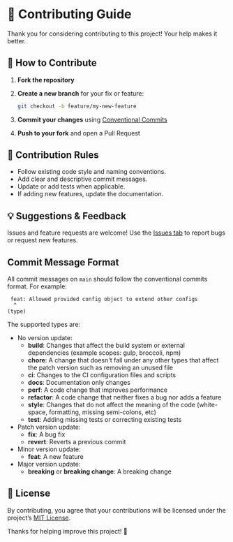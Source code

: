 # 🤝 Contributing Guide

Thank you for considering contributing to this project! Your help makes it better.

## 📌 How to Contribute

1. **Fork the repository**
2. **Create a new branch** for your fix or feature:

   ```bash
   git checkout -b feature/my-new-feature
   ```
3. **Commit your changes** using [Conventional Commits](https://www.conventionalcommits.org/en/v1.0.0/)
4. **Push to your fork** and open a Pull Request

## 📖 Contribution Rules

* Follow existing code style and naming conventions.
* Add clear and descriptive commit messages.
* Update or add tests when applicable.
* If adding new features, update the documentation.

<!-- 
## 📦 Project Scripts

* `npm run test` — run unit tests
* `npm run docs:dev` — run documentation locally
* `npm run release:test` — dry run semantic release 
-->

## 💡 Suggestions & Feedback

Issues and feature requests are welcome! Use the [Issues tab](https://github.com/heliomarpm/tsapp-template/issues) to report bugs or request new features.


## Commit Message Format

All commit messages on `main` should follow the conventional commits format. For example:

```text
 feat: Allowed provided config object to extend other configs
  ^
(type)
```

The supported types are:

- No version update:
  - **build**: Changes that affect the build system or external dependencies (example scopes: gulp, broccoli, npm)
  - **chore**: A change that doesn't fall under any other types that affect the patch version such as removing an unused file
  - **ci**: Changes to the CI configuration files and scripts
  - **docs**: Documentation only changes
  - **perf**: A code change that improves performance
  - **refactor**: A code change that neither fixes a bug nor adds a feature
  - **style**: Changes that do not affect the meaning of the code (white-space, formatting, missing semi-colons, etc)
  - **test**: Adding missing tests or correcting existing tests
- Patch version update:
  - **fix**: A bug fix
  - **revert**: Reverts a previous commit
- Minor version update:
  - **feat**: A new feature
- Major version update:
  - **breaking** or **breaking change**: A breaking change

## 📑 License

By contributing, you agree that your contributions will be licensed under the project’s [MIT License](./LICENSE.md).

Thanks for helping improve this project! 🚀

